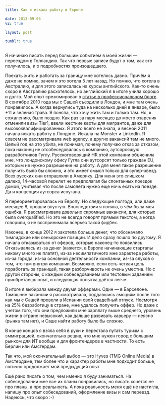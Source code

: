 ```yaml
---
title: Как я искала работу в Европе

date: 2013-09-03
v2: true

layout: post

tumblr: true
---
```


Я начинаю писать перед большим событием в моей жизни — переездом в Голландию. Так что первые записи будут о том, как это получилось, и о подробностях произошедшего.

<excerpt/>

Поехать жить и работать за границу мне хотелось давно. Причём я даже не помню, зачем я это хотела 5 лет назад. Но помню, что хотела в Австралию, и для этого записалась на курсы английского. Как-то очень скоро в Австралию расхотелось, но английский я в итоге учила хорошо и долго. Мой опыт срезюмирован в [статье в профессиональном блоге](/ru/issues/learn-english/).
В сентябре 2010 года мы с Сашей съездили в Лондон, и мне там очень понравилось. А когда вернулись туда на несколько дней в январе, было +11 и зеленая трава. Я поняла, что хочу жить там и только там. Но, к сожалению, было поздно. Как раз за пару месяцев до моего озарения отменили визы Tier1, ввели жесткие квоты для мигрантов, даже для высококвалифицированных.
Я этого всего не знала, и весной 2011 начала искать работу в Лондоне. Искала на Monster и LinkedIn. Я совсем не рассматривала web agency, а других вакансий там не много. Целый год на это убила, не понимая, почему получаю отказ за отказом, пока наконец не отсобеседовалась в компанию, аутсорсящую разработчиков Гуглу. Русскоговорящий HR этой компании объяснила мне, что лондонскому офису Гугла они аутсорсят только граждан EU, которым не нужно разрешение на работу. А для меня такое разрешение получить было бы сложно, и это имеет смысл только для супер-звезд. Всех русских они отправляли в Америку. Для меня это слишком далеко, 14-часовой перелет не предполагал бы спонтанных поездок домой, учитывая что после самолета нужно еще ночь ехать на поезде. Да и концепция аутсорса испугала.

Я переориентировалась на Европу. Но следующие полгода, или даже месяцев 8, прошли впустую. Впоследствии я поняла, в чём была моя ошибка. Я рассматривала довольно скромные вакансии, для которых была overqualified. Но это не всегда говорят прямым текстом, а когда говорили, я не воспринимала всерьёз такой фидбек.

Наконец, в конце 2012 я захотела больше денег, что обозначало тимлидские или сеньорские позиции. И дело сразу пошло по другому. Я начала отказываться от оферов, которые наконец-то появились. Отказывалась из-за денег (кажется, в Европе начинающие стартапы никому много не платят), из-за несимпатичного мне характера работы, из-за города, из-за основной деятельности компании, из-за слухов о том, что там внутри компании.
Возможно, если есть четкая цель поработать за границей, такая разборчивость не очень уместна. Но с другой стороны, с каждым собеседованием или тестовым заданием приобретаешь опыт, и следующая попытка даётся легче.

В итоге я выбирала между двумя офферами. Один — в Барселоне. Тамошние вакансии я рассматривала, поддавшись эмоциям после того как мы с Сашей провели в Испании свой свадебный отпуск. Несмотря на 25% безработицу в стране, мне удалось получить оффер. Но даже с учетом того, что они предложили мне зарплату выше среднего, уровень жизни в стране невысокий, как дальше развивать карьеру — неясно (рынка там нет), и Саше найти работу было бы сложно.

В конце концов я взяла себя в руки и перестала путать туризм с эммиграцией, окончательно решив, что мне нужен город с большим рынком для ИТ вообще и для фронтендеров в частности. То есть Берлин или Амстердам.

Так что, мой окончательный выбор — это Hyves (TMG Online Media) в Амстердаме, тем более что и характер работы мне подходит больше, логично продолжает мой предыдущий опыт.

Ещё рано писать о том, чем именно я буду заниматься. На собеседовании мне все их планы понравились, но писать хочется не про планы, а про реальность.
А пока реальность меня ещё не настигла, напишу про опыт собеседований, оформление визы и сам переезд. Надеюсь, что скоро :-)
